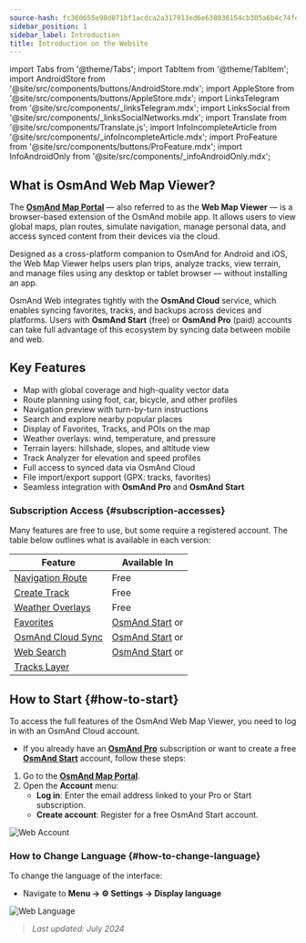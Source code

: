 ```yaml
---
source-hash: fc360655e98d871bf1acdca2a317913ed6e638036154cb305a6b4c74fd518f33
sidebar_position: 1
sidebar_label: Introduction
title: Introduction on the Website
---
```

import Tabs from '@theme/Tabs';
import TabItem from '@theme/TabItem';
import AndroidStore from '@site/src/components/buttons/AndroidStore.mdx';
import AppleStore from '@site/src/components/buttons/AppleStore.mdx';
import LinksTelegram from '@site/src/components/_linksTelegram.mdx';
import LinksSocial from '@site/src/components/_linksSocialNetworks.mdx';
import Translate from '@site/src/components/Translate.js';
import InfoIncompleteArticle from '@site/src/components/_infoIncompleteArticle.mdx';
import ProFeature from '@site/src/components/buttons/ProFeature.mdx';
import InfoAndroidOnly from '@site/src/components/_infoAndroidOnly.mdx';


<InfoIncompleteArticle/>

## What is OsmAnd Web Map Viewer?

The [**OsmAnd Map Portal**](https://osmand.net/map) — also referred to as the **Web Map Viewer** — is a browser-based extension of the OsmAnd mobile app. It allows users to view global maps, plan routes, simulate navigation, manage personal data, and access synced content from their devices via the cloud.

Designed as a cross-platform companion to OsmAnd for Android and iOS, the Web Map Viewer helps users plan trips, analyze tracks, view terrain, and manage files using any desktop or tablet browser — without installing an app.

OsmAnd Web integrates tightly with the **OsmAnd Cloud** service, which enables syncing favorites, tracks, and backups across devices and platforms. Users with **OsmAnd Start** (free) or **OsmAnd Pro** (paid) accounts can take full advantage of this ecosystem by syncing data between mobile and web.



## Key Features

- Map with global coverage and high-quality vector data
- Route planning using foot, car, bicycle, and other profiles
- Navigation preview with turn-by-turn instructions
- Search and explore nearby popular places
- Display of Favorites, Tracks, and POIs on the map
- Weather overlays: wind, temperature, and pressure
- Terrain layers: hillshade, slopes, and altitude view
- Track Analyzer for elevation and speed profiles
- Full access to synced data via OsmAnd Cloud
- File import/export support (GPX: tracks, favorites)
- Seamless integration with **OsmAnd Pro** and **OsmAnd Start**



### Subscription Access {#subscription-accesses}

Many features are free to use, but some require a registered account.
The table below outlines what is available in each version:

| Feature | Available In |
|--------|--------------|
| [Navigation Route](./planner.md) | Free |
| [Create Track](./planner.md) | Free |
| [Weather Overlays](./web-map.md) | Free |
| [Favorites](./web-map.md) | [OsmAnd Start](https://osmand.net/blog/start) or <ProFeature/> |
| [OsmAnd Cloud Sync](./web-cloud.md) | [OsmAnd Start](https://osmand.net/blog/start) or <ProFeature/> |
| [Web Search](./web-search.md) | [OsmAnd Start](https://osmand.net/blog/start) or <ProFeature/> |
| [Tracks Layer](./web-map.md) | <ProFeature/> |


## How to Start {#how-to-start}

To access the full features of the OsmAnd Web Map Viewer, you need to log in with an OsmAnd Cloud account.

- If you already have an [**OsmAnd Pro**](../personal/osmand-cloud.md#login) subscription or want to create a free [**OsmAnd Start**](../personal/osmand-cloud.md#osmand-start) account, follow these steps:

1. Go to the [**OsmAnd Map Portal**](https://osmand.net/map).
2. Open the **Account** menu:
   - **Log in**: Enter the email address linked to your Pro or Start subscription.
   - **Create account**: Register for a free OsmAnd Start account.

![Web Account](@site/static/img/web/web_account.png)



### How to Change Language {#how-to-change-language}

To change the language of the interface:

- Navigate to **Menu → ⚙ Settings → Display language**

![Web Language](@site/static/img/web/web_language.png)


> *Last updated: July 2024*